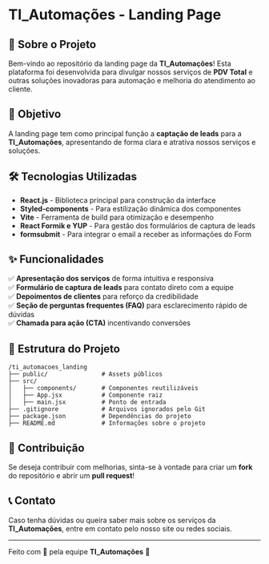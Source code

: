 # TI_Automações - Landing Page

## 🚀 Sobre o Projeto
Bem-vindo ao repositório da landing page da **TI_Automações**! Esta plataforma foi desenvolvida para divulgar nossos serviços de **PDV Total** e outras soluções inovadoras para automação e melhoria do atendimento ao cliente.

## 🎯 Objetivo
A landing page tem como principal função a **captação de leads** para a **TI_Automações**, apresentando de forma clara e atrativa nossos serviços e soluções.

## 🛠 Tecnologias Utilizadas

- **React.js** - Biblioteca principal para construção da interface
- **Styled-components** - Para estilização dinâmica dos componentes
- **Vite** - Ferramenta de build para otimização e desempenho
- **React Formik e YUP** - Para gestão dos formulários de captura de leads
- **formsubmit** - Para integrar o email a receber as informações do Form

## ✨ Funcionalidades

✅ **Apresentação dos serviços** de forma intuitiva e responsiva  
✅ **Formulário de captura de leads** para contato direto com a equipe  
✅ **Depoimentos de clientes** para reforço da credibilidade  
✅ **Seção de perguntas frequentes (FAQ)** para esclarecimento rápido de dúvidas  
✅ **Chamada para ação (CTA)** incentivando conversões  


## 📂 Estrutura do Projeto
```plaintext
/ti_automacoes_landing
├── public/               # Assets públicos
├── src/
│   ├── components/       # Componentes reutilizáveis
│   ├── App.jsx           # Componente raiz
│   ├── main.jsx          # Ponto de entrada
├── .gitignore            # Arquivos ignorados pelo Git
├── package.json          # Dependências do projeto
├── README.md             # Informações sobre o projeto
```

## 🤝 Contribuição
Se deseja contribuir com melhorias, sinta-se à vontade para criar um **fork** do repositório e abrir um **pull request**!

## 📞 Contato
Caso tenha dúvidas ou queira saber mais sobre os serviços da **TI_Automações**, entre em contato pelo nosso site ou redes sociais.

---

Feito com 💙 pela equipe **TI_Automações** 🚀

